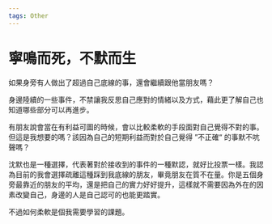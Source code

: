 ```yaml
---
tags: Other
---
```


# 寧鳴而死，不默而生

如果身旁有人做出了超過自己底線的事，還會繼續跟他當朋友嗎？

身邊陸續的一些事件，不禁讓我反思自己應對的情緒以及方式，藉此更了解自己也知道哪些部分可以再進步。

有朋友說會當在有利益可圖的時候，會以比較柔軟的手段面對自己覺得不對的事。但這是我想要的嗎？該因為自己的短期利益而對於自己覺得 ”不正確“ 的事默不吭聲嗎？

沈默也是一種選擇，代表著對於接收到的事件的一種默認，就好比投票一樣。我認為目前的我會選擇疏離這種踩到我底線的朋友，畢竟朋友在質不在量。你是五個身旁最靠近的朋友的平均，還是把自己的實力好好提升，這樣就不需要因為外在的因素改變自己，身邊的人是自己認可的也能更踏實。

不過如何柔軟是個我需要學習的課題。
